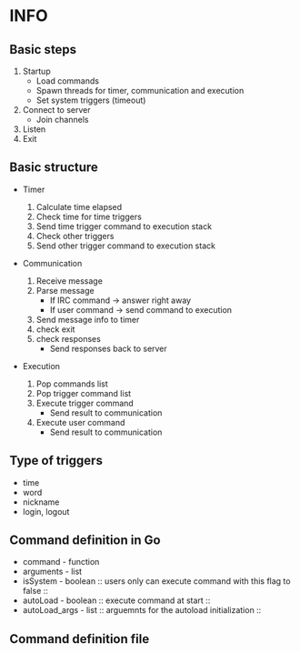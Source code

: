 # INFO
## Basic steps

1. Startup
    - Load commands
    - Spawn threads for timer, communication and execution
    - Set system triggers (timeout)
2. Connect to server
    - Join channels
3. Listen
4. Exit

## Basic structure
+ Timer
    1. Calculate time elapsed
    2. Check time for time triggers
    3. Send time trigger command to execution stack
    4. Check other triggers
    5. Send other trigger command to execution stack

+ Communication
    1. Receive message
    2. Parse message
        - If IRC command -> answer right away
        - If user command -> send command to execution
    3. Send message info to timer
    4. check exit
    5. check responses
        - Send responses back to server

+ Execution
    1. Pop commands list
    2. Pop trigger command list
    3. Execute trigger command
        - Send result to communication
    4. Execute user command
        - Send result to communication

## Type of triggers
+ time
+ word
+ nickname
+ login, logout

## Command definition in Go
* command - function
* arguments - list
* isSystem - boolean :: users only can execute command with this flag to false ::
* autoLoad - boolean :: execute command at start ::
* autoLoad_args - list :: arguemnts for the autoload initialization ::

## Command definition file

